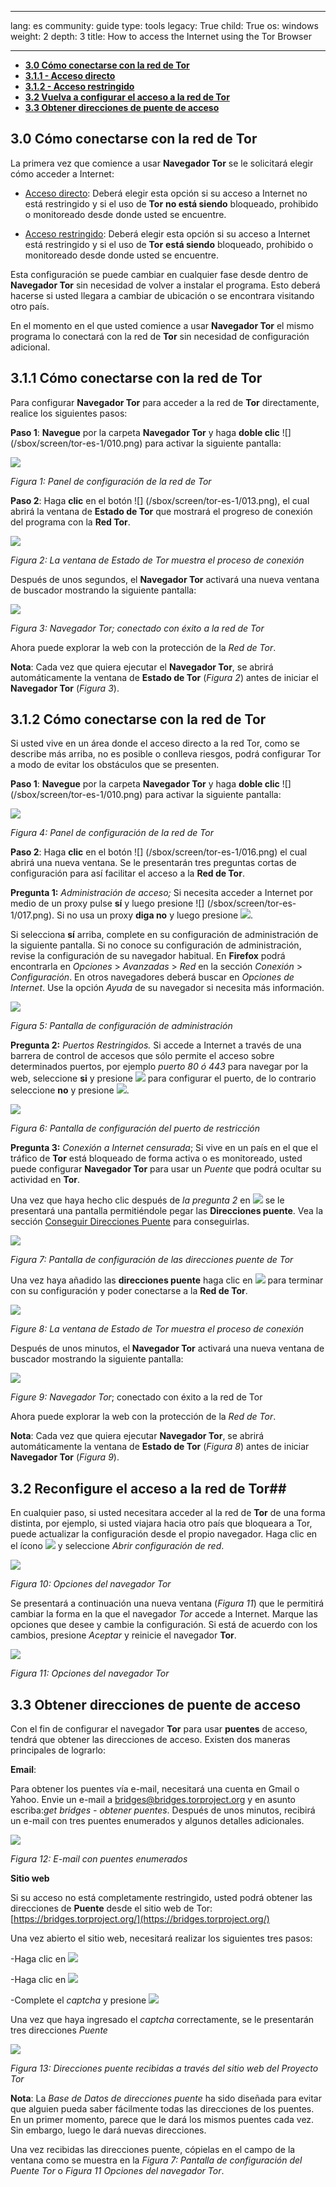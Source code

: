

---

lang: es
community: guide
type: tools
legacy: True
child: True
os: windows
weight: 2
depth: 3
title: How to access the Internet using the Tor Browser

---

- [**3.0 Cómo conectarse con la red de Tor**](#3.0)      
- [**3.1.1 - Acceso directo**](#3.1.1)
- [**3.1.2 - Acceso restringido**](#3.1.2)
- [**3.2 Vuelva a configurar el acceso a la red de Tor**](#3.2)
- [**3.3 Obtener direcciones de puente de acceso**](#3.3)

<a name="3.0"></a>
## 3.0 Cómo conectarse con la red de Tor ##      

La primera vez que comience a usar **Navegador Tor** se le solicitará elegir cómo acceder a Internet: 

- [Acceso directo](#3.1.1):  Deberá elegir esta opción si su acceso a Internet no está restringido y si el uso de **Tor** **no está siendo** bloqueado, prohibido o monitoreado desde donde usted se encuentre.

- [Acceso restringido](#3.1.2): Deberá elegir esta opción si su acceso a Internet está restringido y si el uso de **Tor** **está siendo** bloqueado, prohibido o monitoreado desde donde usted se encuentre.

Esta configuración se puede cambiar en cualquier fase desde dentro de **Navegador Tor** sin necesidad de volver a instalar el programa. Esto deberá hacerse si usted llegara a cambiar de ubicación o se encontrara visitando otro país.

En el momento en el que usted comience a usar **Navegador Tor** el mismo programa lo conectará con la red de **Tor** sin necesidad de configuración adicional. 


<a name="3.1.1"></a>
## 3.1.1 Cómo conectarse con la red de Tor ##      

Para configurar **Navegador Tor** para acceder a la red de **Tor** directamente, realice los siguientes pasos:

**Paso 1**: **Navegue** por la carpeta **Navegador Tor** y haga **doble clic** ![] (/sbox/screen/tor-es-1/010.png) para activar la siguiente pantalla:

![](/sbox/screen/tor-es-1/012.png)

*Figura 1: Panel de configuración de la red de Tor*


**Paso 2**: Haga **clic** en el botón ![] (/sbox/screen/tor-es-1/013.png), el cual abrirá la ventana de **Estado de Tor** que mostrará el progreso de conexión del programa con la **Red Tor**.

![](/sbox/screen/tor-es-1/014.png)

*Figura 2: La ventana de Estado de Tor muestra el proceso de conexión*

Después de unos segundos, el **Navegador Tor** activará una nueva ventana de buscador mostrando la siguiente pantalla:

![](/sbox/screen/tor-es-1/015.png)

*Figura 3: Navegador Tor; conectado con éxito a la red de Tor*

Ahora puede explorar la web con la protección de la *Red de Tor*.

**Nota**: Cada vez que quiera ejecutar el **Navegador Tor**, se abrirá automáticamente la ventana de **Estado de Tor** (*Figura 2*) antes de iniciar el **Navegador Tor** (*Figura 3*). 


<a name="3.1.2"></a>
## 3.1.2 Cómo conectarse con la red de Tor ##      

Si usted vive en un área donde el acceso directo a la red Tor, como se describe más arriba, no es posible o conlleva riesgos, podrá configurar Tor a modo de evitar los obstáculos que se presenten.  

**Paso 1**: **Navegue** por la carpeta **Navegador Tor** y haga **doble clic** ![] (/sbox/screen/tor-es-1/010.png) para activar la siguiente pantalla:

![](/sbox/screen/tor-es-1/012.png)

*Figura 4: Panel de configuración de la red de Tor*

**Paso 2**: Haga **clic** en el botón ![] (/sbox/screen/tor-es-1/016.png) el cual abrirá una nueva ventana. Se le presentarán tres preguntas cortas de configuración para así facilitar el acceso a la **Red de Tor**.

**Pregunta 1:** *Administración de acceso;* Si necesita acceder a Internet por medio de un proxy pulse **sí** y luego presione ![] (/sbox/screen/tor-es-1/017.png). Si no usa un proxy **diga no** y luego presione ![](/sbox/screen/tor-es-1/017.png).

Si selecciona **sí** arriba, complete en su configuración de administración de la siguiente pantalla.  Si no conoce su configuración de administración, revise la configuración de su navegador habitual. En **Firefox** podrá encontrarla en *Opciones* > *Avanzadas* > *Red* en la sección *Conexión* > *Configuración*. En otros navegadores deberá buscar en *Opciones de Internet*. Use la opción *Ayuda* de su navegador si necesita más información.

![](/sbox/screen/tor-es-1/018.png)

*Figura 5: Pantalla de configuración de administración*

**Pregunta 2:** *Puertos Restringidos.* Si accede a Internet a través de una barrera de control de accesos que sólo permite el acceso sobre determinados puertos, por ejemplo *puerto 80 ó 443* para navegar por la web, seleccione **si** y presione ![](/sbox/screen/tor-es-1/017.png) para configurar el puerto, de lo contrario seleccione **no** y presione ![](/sbox/screen/tor-es-1/017.png). 

![](/sbox/screen/tor-es-1/019.png)

*Figura 6: Pantalla de configuración del puerto de restricción*

**Pregunta 3:** *Conexión a Internet censurada*; Si vive en un país en el que el tráfico de **Tor** está bloqueado de forma activa o es monitoreado, usted puede configurar **Navegador Tor** para usar un *Puente* que podrá ocultar su actividad en **Tor**. 

Una vez que haya hecho clic después de *la pregunta 2* en ![](/sbox/screen/tor-es-1/017.png) se le presentará una pantalla permitiéndole pegar las **Direcciones puente**.  Vea la sección [Conseguir Direcciones Puente](#3.3) para conseguirlas.

![](/sbox/screen/tor-es-1/020.png)

*Figura 7: Pantalla de configuración de las direcciones puente de Tor*

Una vez haya añadido las **direcciones puente** haga clic en ![](/sbox/screen/tor-es-1/021.png) para terminar con su configuración y poder conectarse a la **Red de Tor**.

![](/sbox/screen/tor-es-1/014.png)

*Figure 8: La ventana de Estado de Tor muestra el proceso de conexión*

Después de unos minutos, el **Navegador Tor** activará una nueva ventana de buscador mostrando la siguiente pantalla:

![](/sbox/screen/tor-es-1/015.png)

*Figure 9: Navegador Tor*; conectado con éxito a la red de Tor

Ahora puede explorar la web con la protección de la *Red de Tor*.

**Nota**: Cada vez que quiera ejecutar **Navegador Tor**, se abrirá automáticamente la ventana de **Estado de Tor** (*Figura 8*) antes de iniciar **Navegador Tor** (*Figura 9*). 

<a name="3.2"></a>
## 3.2 Reconfigure el acceso a la red de Tor##

En cualquier paso, si usted necesitara acceder al la red de **Tor** de una forma distinta, por ejemplo, si usted viajara hacia otro país que bloqueara a Tor, puede actualizar la configuración desde el propio navegador. Haga clic en el ícono ![](/sbox/screen/tor-es-1/022.png) y seleccione *Abrir configuración de red*.

![](/sbox/screen/tor-es-1/023.png)

*Figura 10: Opciones del navegador Tor*

Se presentará a continuación una nueva ventana (*Figura 11*) que le permitirá cambiar la forma en la que el navegador *Tor* accede a Internet. Marque las opciones que desee y cambie la configuración.  Si está de acuerdo con los cambios, presione *Aceptar* y reinicie el navegador **Tor**.


![](/sbox/screen/tor-es-1/025.png)

*Figura 11: Opciones del navegador Tor*


<a name="3.3"></a>
## 3.3 Obtener direcciones de puente de acceso ###

Con el fin de configurar el navegador **Tor** para usar **puentes** de acceso, tendrá que obtener las direcciones de acceso.  Existen dos maneras principales de lograrlo:

**Email**:

Para obtener los puentes vía e-mail, necesitará una cuenta en Gmail o Yahoo.  Envie un e-mail a bridges@bridges.torproject.org y en asunto escriba:*get bridges - obtener puentes*.  Después de unos minutos, recibirá un e-mail con tres puentes enumerados y algunos detalles adicionales.

![](/sbox/screen/tor-es-1/026.png)

*Figura 12: E-mail con puentes enumerados*

**Sitio web**

Si su acceso no está completamente restringido, usted podrá obtener las direcciones de **Puente** desde el sitio web de Tor: [https://bridges.torproject.org/](https://bridges.torproject.org/)

Una vez abierto el sitio web, necesitará realizar los siguientes tres pasos:

-Haga clic en ![](/sbox/screen/tor-es-1/027.png)

-Haga clic en ![](/sbox/screen/tor-es-1/028.png)

-Complete el *captcha* y presione  ![](/sbox/screen/tor-es-1/029.png)

Una vez que haya ingresado el *captcha* correctamente, se le presentarán tres direcciones *Puente*

![](/sbox/screen/tor-es-1/030.png)

*Figura 13: Direcciones puente recibidas a través del sitio web del Proyecto Tor*


**Nota**: La *Base de Datos de direcciones puente* ha sido diseñada para evitar que alguien pueda saber fácilmente todas las direcciones de los puentes. En un primer momento, parece que le dará los mismos puentes cada vez. Sin embargo, luego le dará nuevas direcciones. 

Una vez recibidas las direcciones puente, cópielas en el campo de la ventana como se muestra en la *Figura 7: Pantalla de configuración del Puente Tor* o *Figura 11 Opciones del navegador Tor*.

